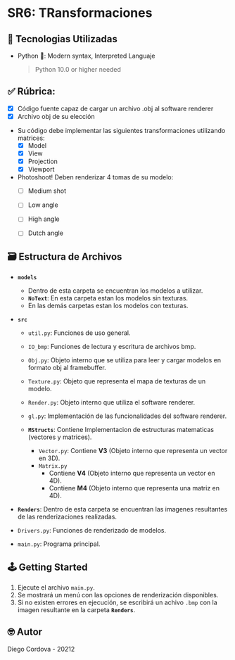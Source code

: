 # SR6: TRansformaciones

## 📡 Tecnologias Utilizadas
- Python 🐍: Modern syntax, Interpreted Languaje
  > Python 10.0 or higher needed

## ✅ Rúbrica:

  - [x] Código fuente capaz de cargar un archivo .obj al software renderer
  - [x] Archivo obj de su elección 

  - Su código debe implementar las siguientes transformaciones utilizando matrices:
    - [x] Model
    - [x] View
    - [x] Projection
    - [x] Viewport

  - Photoshoot! Deben renderizar 4 tomas de su modelo:
    - [ ] Medium shot
    - [ ] Low angle
    - [ ] High angle
    - [ ] Dutch angle


## 🗃️ Estructura de Archivos

- **`models`**

  - Dentro de esta carpeta se encuentran los modelos a utilizar.
  - **`NoText`**: En esta carpeta estan los modelos sin texturas.
  - En las demás carpetas estan los modelos con texturas.

- **`src`**

  - `util.py`: Funciones de uso general.
  - `IO_bmp`: Funciones de lectura y escritura de archivos bmp.
  - `Obj.py`: Objeto interno que se utiliza para leer y cargar modelos en formato obj al framebuffer.
  - `Texture.py`: Objeto que representa el mapa de texturas de un modelo.
  - `Render.py`: Objeto interno que utiliza el software renderer.
  - `gl.py`: Implementación de las funcionalidades del software renderer.

  - **`MStructs`**: Contiene Implementacion de estructuras matematicas (vectores y matrices).
    - `Vector.py`: Contiene **V3** (Objeto interno que representa un vector en 3D).
    - `Matrix.py`
      * Contiene **V4** (Objeto interno que representa un vector en 4D).
      * Contiene **M4** (Objeto interno que representa una matriz en 4D).

- **`Renders`**: Dentro de esta carpeta se encuentran las imagenes resultantes de las renderizaciones realizadas.

- `Drivers.py`: Funciones de renderizado de modelos.
- `main.py`: Programa principal.

## 🕹️ Getting Started

1. Ejecute el archivo `main.py`.
2. Se mostrará un menú con las opciones de renderización disponibles.
3. Si no existen errores en ejecución, se escribirá un achivo `.bmp` con la imagen resultante en la carpeta **`Renders`**.

## 🤓 Autor

Diego Cordova - 20212
